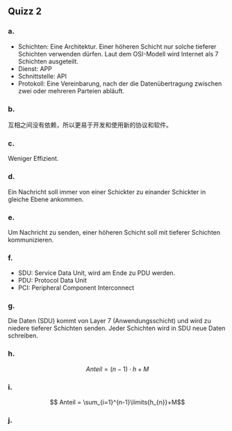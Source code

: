 ## Quizz 2
### a.
- Schichten: Eine Architektur. Einer höheren Schicht nur solche tieferer Schichten verwenden dürfen. Laut dem OSI-Modell wird Internet als 7 Schichten ausgeteilt.
- Dienst: APP
- Schnittstelle: API
- Protokoll: Eine Vereinbarung, nach der die Datenübertragung zwischen zwei oder mehreren Parteien abläuft.


### b. 
互相之间没有依赖，所以更易于开发和使用新的协议和软件。

### c.
Weniger Effizient.

### d.
Ein Nachricht soll immer von einer Schickter zu einander Schickter in gleiche Ebene ankommen. 

### e.
Um Nachricht zu senden, einer höheren Schicht soll mit tieferer Schichten kommunizieren. 

### f. 
- SDU: Service Data Unit, wird am Ende zu PDU werden.
- PDU: Protocol Data Unit
- PCI: Peripheral Component Interconnect

### g.
Die Daten (SDU) kommt von Layer 7 (Anwendungsschicht) und wird zu niedere  tieferer Schichten senden. Jeder Schichten wird in SDU neue Daten schreiben.

### h.
$$Anteil = (n-1) \cdot h + M$$
### i.
$$ Anteil = \sum_{i=1}^{n-1}\limits{h_{n}}+M$$
### j.